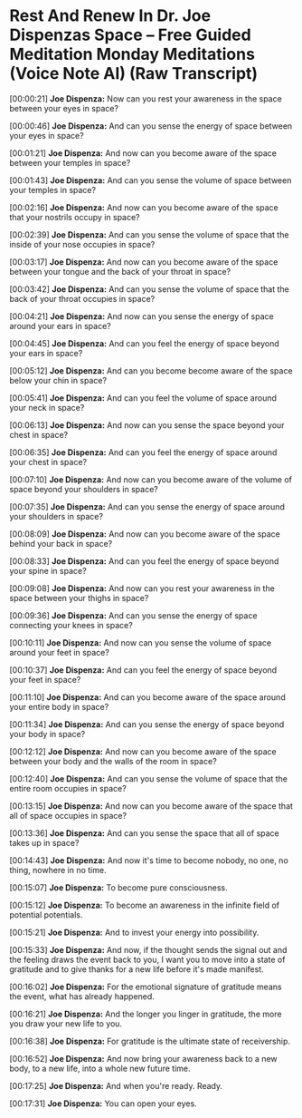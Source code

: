 # Rest And Renew In Dr. Joe Dispenzas Space – Free Guided Meditation Monday Meditations (Voice Note AI) (Raw Transcript)

[00:00:21]
**Joe Dispenza:**
Now can you rest your awareness in the space between your eyes in space?

[00:00:46]
**Joe Dispenza:**
And can you sense the energy of space between your eyes in space?

[00:01:21]
**Joe Dispenza:**
And now can you become aware of the space between your temples in space?

[00:01:43]
**Joe Dispenza:**
And can you sense the volume of space between your temples in space?

[00:02:16]
**Joe Dispenza:**
And now can you become aware of the space that your nostrils occupy in space?

[00:02:39]
**Joe Dispenza:**
And can you sense the volume of space that the inside of your nose occupies in space?

[00:03:17]
**Joe Dispenza:**
And now can you become aware of the space between your tongue and the back of your throat in space?

[00:03:42]
**Joe Dispenza:**
And can you sense the volume of space that the back of your throat occupies in space?

[00:04:21]
**Joe Dispenza:**
And now can you sense the energy of space around your ears in space?

[00:04:45]
**Joe Dispenza:**
And can you feel the energy of space beyond your ears in space?

[00:05:12]
**Joe Dispenza:**
And can you become become aware of the space below your chin in space?

[00:05:41]
**Joe Dispenza:**
And can you feel the volume of space around your neck in space?

[00:06:13]
**Joe Dispenza:**
And now can you sense the space beyond your chest in space?

[00:06:35]
**Joe Dispenza:**
And can you feel the energy of space around your chest in space?

[00:07:10]
**Joe Dispenza:**
And now can you become aware of the volume of space beyond your shoulders in space?

[00:07:35]
**Joe Dispenza:**
And can you sense the energy of space around your shoulders in space?

[00:08:09]
**Joe Dispenza:**
And now can you become aware of the space behind your back in space?

[00:08:33]
**Joe Dispenza:**
And can you feel the energy of space beyond your spine in space?

[00:09:08]
**Joe Dispenza:**
And now can you rest your awareness in the space between your thighs in space?

[00:09:36]
**Joe Dispenza:**
And can you sense the energy of space connecting your knees in space?

[00:10:11]
**Joe Dispenza:**
And now can you sense the volume of space around your feet in space?

[00:10:37]
**Joe Dispenza:**
And can you feel the energy of space beyond your feet in space?

[00:11:10]
**Joe Dispenza:**
And can you become aware of the space around your entire body in space?

[00:11:34]
**Joe Dispenza:**
And can you sense the energy of space beyond your body in space?

[00:12:12]
**Joe Dispenza:**
And now can you become aware of the space between your body and the walls of the room in space?

[00:12:40]
**Joe Dispenza:**
And can you sense the volume of space that the entire room occupies in space?

[00:13:15]
**Joe Dispenza:**
And now can you become aware of the space that all of space occupies in space?

[00:13:36]
**Joe Dispenza:**
And can you sense the space that all of space takes up in space?

[00:14:43]
**Joe Dispenza:**
And now it's time to become nobody, no one, no thing, nowhere in no time.

[00:15:07]
**Joe Dispenza:**
To become pure consciousness.

[00:15:12]
**Joe Dispenza:**
To become an awareness in the infinite field of potential potentials.

[00:15:21]
**Joe Dispenza:**
And to invest your energy into possibility.

[00:15:33]
**Joe Dispenza:**
And now, if the thought sends the signal out and the feeling draws the event back to you, I want you to move into a state of gratitude and to give thanks for a new life before it's made manifest.

[00:16:02]
**Joe Dispenza:**
For the emotional signature of gratitude means the event, what has already happened.

[00:16:21]
**Joe Dispenza:**
And the longer you linger in gratitude, the more you draw your new life to you.

[00:16:38]
**Joe Dispenza:**
For gratitude is the ultimate state of receivership.

[00:16:52]
**Joe Dispenza:**
And now bring your awareness back to a new body, to a new life, into a whole new future time.

[00:17:25]
**Joe Dispenza:**
And when you're ready. Ready.

[00:17:31]
**Joe Dispenza:**
You can open your eyes.
